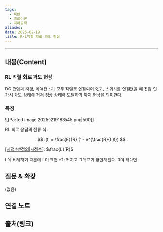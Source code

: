 ```yaml
---
tags:
  - 미완
  - 회로이론
  - 제어공학
aliases: 
date: 2025-02-19
title: R-L직렬 회로 과도 현상
---
```


---

## 내용(Content)

### RL 직렬 회로 과도 현상

DC 전압과 저항, 리액턴스가 모두 직렬로 연결되어 있고, 스위치를 연결했을 때 전압 인가시 과도 상태에 거쳐 정상 상태에 도달하기 까지 현상을 의미한다.

### 특징

![[Pasted image 20250219183545.png|500]]

RL 회로 응답의 전류 식:

$$
i(t) = \frac{E}{R} (1 - e^{\frac{R}{L}t})
$$


[[시정수#정의|시정수]]($\tau$): $\frac{L}{R}$

L에 비례하기 때문에 L이 크면 $\tau$가 커지고 그래프가 완만해진다. R이 작다면 
## 질문 & 확장

(없음)

## 연결 노트

## 출처(링크)





